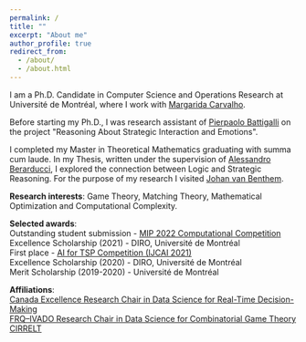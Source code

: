 ```yaml
---
permalink: /
title: ""
excerpt: "About me"
author_profile: true
redirect_from: 
  - /about/
  - /about.html
---
```



I am a Ph.D. Candidate in Computer Science and Operations Research at Université de Montréal, where I work with [Margarida Carvalho](http://margaridacarvalho.org). 

Before starting my Ph.D., I was research assistant of [Pierpaolo Battigalli](https://dec.unibocconi.eu/people/pierpaolo-battigalli) on the project "Reasoning About Strategic Interaction and Emotions". 

I completed my Master in Theoretical Mathematics graduating with summa cum laude. In my Thesis, written under the supervision of [Alessandro Berarducci](https://people.dm.unipi.it/berardu/), I explored the connection between Logic and Strategic Reasoning. For the purpose of my research I visited [Johan van Benthem](https://staff.fnwi.uva.nl/j.vanbenthem/). 


**Research interests**: Game Theory, Matching Theory, Mathematical Optimization and Computational Complexity. 

**Selected awards**:\
Outstanding student submission - [MIP 2022 Computational Competition](https://www.mixedinteger.org/2022/competition/)\
Excellence Scholarship (2021) - DIRO, Université de Montréal\
First place - [AI for TSP Competition (IJCAI 2021)](https://www.tspcompetition.com/)\
Excellence Scholarship (2020) - DIRO, Université de Montréal\
Merit Scholarship (2019-2020) - Université de Montréal


**Affiliations**:\
[Canada Excellence Research Chair in Data Science for Real-Time Decision-Making](https://cerc-datascience.polymtl.ca/)\
[FRQ–IVADO Research Chair in Data Science for Combinatorial Game Theory](http://margaridacarvalho.org/chair.html)\
[CIRRELT](https://www.cirrelt.ca/)
